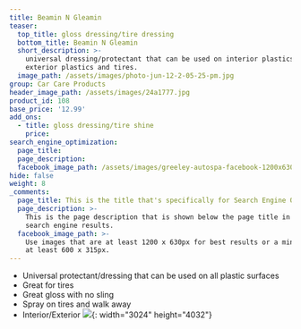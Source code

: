 ```yaml
---
title: Beamin N Gleamin
teaser:
  top_title: gloss dressing/tire dressing
  bottom_title: Beamin N Gleamin
  short_description: >-
    universal dressing/protectant that can be used on interior plastics,
    exterior plastics and tires.
  image_path: /assets/images/photo-jun-12-2-05-25-pm.jpg
group: Car Care Products
header_image_path: /assets/images/24a1777.jpg
product_id: 108
base_price: '12.99'
add_ons:
  - title: gloss dressing/tire shine
    price:
search_engine_optimization:
  page_title:
  page_description:
  facebook_image_path: /assets/images/greeley-autospa-facebook-1200x630.png
hide: false
weight: 8
_comments:
  page_title: This is the title that's specifically for Search Engine Optimization.
  page_description: >-
    This is the page description that is shown below the page title in the
    search engine results.
  facebook_image_path: >-
    Use images that are at least 1200 x 630px for best results or a minimum of
    at least 600 x 315px.
---
```


* Universal protectant/dressing that can be used on all plastic surfaces
* Great for tires
* Great gloss with no sling
* Spray on tires and walk away
* Interior/Exterior&nbsp;![](/assets/images/photo-jun-12-2-05-25-pm.jpg){: width="3024" height="4032"}
